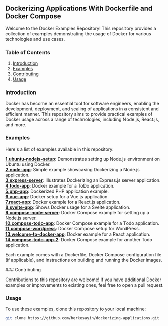 ## Dockerizing Applications With Dockerfile and Docker Compose

Welcome to the Docker Examples Repository! This repository provides a collection of examples demonstrating the usage of Docker for various technologies and use cases.

### Table of Contents

1. [Introduction](#introduction)
2. [Examples](#examples)
3. [Contributing](#contributing)
4. [Usage](#usage)

### Introduction

Docker has become an essential tool for software engineers, enabling the development, deployment, and scaling of applications in a consistent and efficient manner. This repository aims to provide practical examples of Docker usage across a range of technologies, including Node.js, React.js, and more.

### Examples

Here's a list of examples available in this repository:

[**1.ubuntu-nodejs-setup**](1.ubuntu-nodejs-setup/): Demonstrates setting up Node.js environment on Ubuntu using Docker. <br />
[**2.node-app**](2.node-app/): Simple example showcasing Dockerizing a Node.js application. <br />
[**3.express-server**](3.express-server/): Illustrates Dockerizing an Express.js server application. <br />
[**4.todo-app**](4.todo-app/): Docker example for a ToDo application. <br />
[**5.php-app**](5.php-app/): Dockerized PHP application example. <br />
[**6.vue-app**](6.vue-app/): Docker setup for a Vue.js application. <br />
[**7.react-app**](7.react-app/): Docker example for a React.js application. <br />
[**8.svelte-app**](8.svelte-app/): Shows Docker usage for a Svelte application. <br />
[**9.compose-node-server**](9.compose-node-server/): Docker Compose example for setting up a Node.js server. <br />
[**10.compose-todo-app**](10.compose-todo-app/): Docker Compose example for a Todo application. <br />
[**11.compose-wordpress**](11.compose-wordpress/): Docker Compose setup for WordPress. <br />
[**13.welcome-to-docker-app**](13.welcome-to-docker-app/): Docker example for a React application. <br />
[**14.compose-todo-app-2**](14.compose-todo-app-2/): Docker Compose example for another Todo application. <br />

Each example comes with a Dockerfile, Docker Compose configuration file (if applicable), and instructions on building and running the Docker images.

### Contributing

Contributions to this repository are welcome! If you have additional Docker examples or improvements to existing ones, feel free to open a pull request.

### Usage

To use these examples, clone this repository to your local machine:

```bash
git clone https://github.com/berkesayin/dockerizing-applications.git
```
